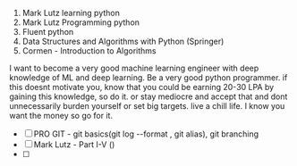 1. Mark Lutz learning python
2. Mark Lutz Programming python
3. Fluent python
4. Data Structures and Algorithms with Python (Springer)
5. Cormen - Introduction to Algorithms


I want to become a very good machine learning engineer with deep knowledge of ML and deep learning. Be a very good python programmer. 
if this doesnt motivate you, know that you could be earning 20-30 LPA by gaining this knowledge, so do it. or stay mediocre and accept that and dont unnecessarily burden yourself or set big targets. live a chill life. I know you want the money so go for it. 


- [ ] PRO GIT - git basics(git log --format , git alias), git branching
- [ ] Mark Lutz - Part I-V ()
- [ ] 

